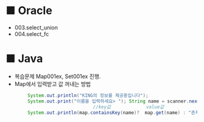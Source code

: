 # ■ Oracle
- 003.select_union
- 004.select_fc


# ■ Java
- 복습문제 Map001ex, Set001ex 진행.
- Map에서 입력받고 값 꺼내는 방법
```java
		System.out.println("KING의 정보를 제공중입니다");
		System.out.print("이름을 입력하세요> "); String name = scanner.next();
                                //key값             value값
		System.out.println(map.containsKey(name)?  map.get(name) : "존재하지 않음");
```